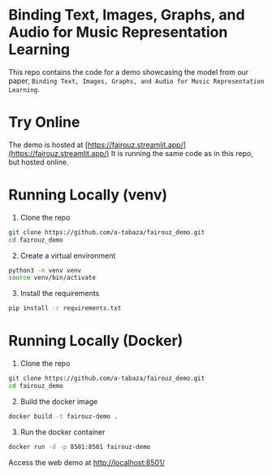 # Binding Text, Images, Graphs, and Audio for Music Representation Learning
This repo contains the code for a demo showcasing the model from our paper, `Binding Text, Images, Graphs, and Audio for Music Representation Learning`.

# Try Online
The demo is hosted at [https://fairouz.streamlit.app/](https://fairouz.streamlit.app/)
It is running the same code as in this repo, but hosted online.

# Running Locally (venv)
1. Clone the repo
```bash
git clone https://github.com/a-tabaza/fairouz_demo.git
cd fairouz_demo
```

2. Create a virtual environment
```bash
python3 -m venv venv
source venv/bin/activate
```
3. Install the requirements
```bash
pip install -r requirements.txt
```

# Running Locally (Docker)
1. Clone the repo
```bash
git clone https://github.com/a-tabaza/fairouz_demo.git
cd fairouz_demo
```

2. Build the docker image
```bash
docker build -t fairouz-demo .
```

3. Run the docker container
```bash
docker run -d -p 8501:8501 fairouz-demo
```

Access the web demo at [http://localhost:8501/](http://localhost:8501/)
